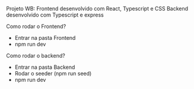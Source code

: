 Projeto WB:
Frontend desenvolvido com React, Typescript e CSS
Backend desenvolvido com Typescript e express

Como rodar o Frontend?
- Entrar na pasta Frontend
- npm run dev

Como rodar o backend? 
- Entrar na pasta Backend
- Rodar o seeder (npm run seed)
- npm run dev
